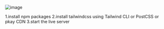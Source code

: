 ![image](https://github.com/AshwiniPurimetla36/Front-End/assets/109368526/9c3f2dab-e99d-4010-959b-95018c689a4c)


1.install npm packages
2.install tailwindcss using Tailwind CLI or PostCSS or pkay CDN
3.start the live server

